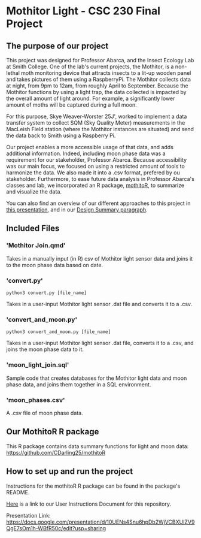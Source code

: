 # Mothitor Light - CSC 230 Final Project

## The purpose of our project

This project was designed for Professor Abarca, and the Insect Ecology Lab at Smith College. One of the lab's current projects, the Mothitor, is a non-lethal moth monitoring device that attracts insects to a lit-up wooden panel and takes pictures of them using a RaspberryPi. The Mothitor collects data at night, from 9pm to 12am, from roughly April to September. Because the Mothitor functions by using a light trap, the data collected is impacted by the overall amount of light around. For example, a significantly lower amount of moths will be captured during a full moon. 

For this purpose, Skye Weaver-Worster 25J', worked to implement a data transfer system to collect SQM (Sky Quality Meter) measurements in the MacLeish Field station (where the Mothitor instances are situated) and send the data back to Smith using a Raspberry Pi.

Our project enables a more accessible usage of that data, and adds additional information. Indeed, including moon phase data was a requirement for our stakeholder, Professor Abarca. Because accessibility was our main focus, we focused on using a restricted amount of tools to harmonize the data. We also made it into a .csv format, prefered by ou stakeholder. Furthermore, to ease future data analysis in Professor Abarca's classes and lab, we incorporated an R package, [mothitoR](https://github.com/CDarling25/mothitoR), to summarize and visualize the data.

You can also find an overview of our different approaches to this project in [this presentation](https://docs.google.com/presentation/d/10UENs4Snu6hpDb2WjVCBXUIZV9QgE7sOm1h-WBfR50c/edit?slide=id.p#slide=id.p), and in our [Design Summary paragraph](https://docs.google.com/document/d/1JP4jJJQ5Bwf0XTVN_It5GripsNAh8PhkWYA-Uh1xmjQ/edit?usp=sharing).

## Included Files

### 'Mothitor Join.qmd'

Takes in a manually input (in R) csv of Mothitor light sensor data and joins it to the moon phase data based on date.

### 'convert.py'

`python3 convert.py [file_name]`

Takes in a user-input Mothitor light sensor .dat file and converts it to a .csv.

### 'convert_and_moon.py'

`python3 convert_and_moon.py [file_name]`

Takes in a user-input Mothitor light sensor .dat file, converts it to a .csv, and joins the moon phase data to it.

### 'moon_light_join.sql'

Sample code that creates databases for the Mothitor light data and moon phase data, and joins them together in a SQL environment.

### 'moon_phases.csv'

A .csv file of moon phase data.

## Our MothitoR R package

This R package contains data summary functions for light and moon data: https://github.com/CDarling25/mothitoR

## How to set up and run the project

Instructions for the mothitoR R package can be found in the package's README.

[Here](https://docs.google.com/document/d/1v3fctFXt-vJz9fwxkUqstpU3buBdYUe5B9BYFOX2wok/edit?usp=sharing) is a link to our User Instructions Document for this repository.

Presentation Link: https://docs.google.com/presentation/d/10UENs4Snu6hpDb2WjVCBXUIZV9QgE7sOm1h-WBfR50c/edit?usp=sharing
